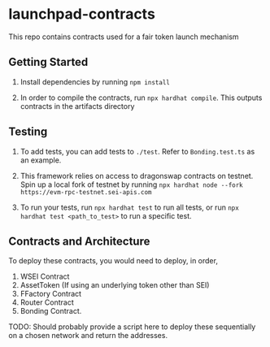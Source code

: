# launchpad-contracts

This repo contains contracts used for a fair token launch mechanism

## Getting Started

1. Install dependencies by running `npm install`

2. In order to compile the contracts, run `npx hardhat compile`. This outputs contracts in the artifacts directory

## Testing
1. To add tests, you can add tests to `./test`. Refer to `Bonding.test.ts` as an example.

2. This framework relies on access to dragonswap contracts on testnet. Spin up a local fork of testnet by running `npx hardhat node --fork https://evm-rpc-testnet.sei-apis.com`

3. To run your tests, run `npx hardhat test` to run all tests, or run `npx hardhat test <path_to_test>` to run a specific test.

## Contracts and Architecture

To deploy these contracts, you would need to deploy, in order,
1. WSEI Contract
2. AssetToken (If using an underlying token other than SEI)
3. FFactory Contract
4. Router Contract
5. Bonding Contract.

TODO: Should probably provide a script here to deploy these sequentially on a chosen network and return the addresses.


